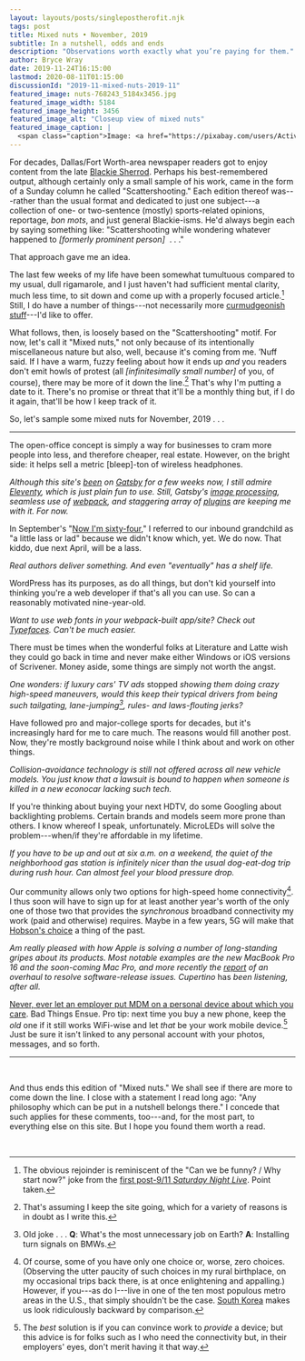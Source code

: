 ```yaml
---
layout: layouts/posts/singlepostherofit.njk
tags: post
title: Mixed nuts • November, 2019
subtitle: In a nutshell, odds and ends
description: "Observations worth exactly what you’re paying for them."
author: Bryce Wray
date: 2019-11-24T16:15:00
lastmod: 2020-08-11T01:15:00
discussionId: "2019-11-mixed-nuts-2019-11"
featured_image: nuts-768243_5184x3456.jpg
featured_image_width: 5184
featured_image_height: 3456
featured_image_alt: "Closeup view of mixed nuts"
featured_image_caption: |
  <span class="caption">Image: <a href="https://pixabay.com/users/Activedia-665768/?utm_source=link-attribution&amp;utm_medium=referral&amp;utm_campaign=image&amp;utm_content=768243">Okan Caliskan</a>; <a href="https://pixabay.com/?utm_source=link-attribution&amp;utm_medium=referral&amp;utm_campaign=image&amp;utm_content=768243">Pixabay</a></span>
---
```


For decades, Dallas/Fort Worth-area newspaper readers got to enjoy content from the late [Blackie Sherrod](https://www.dallasnews.com/news/obituaries/2016/04/28/legendary-news-sportswriter-blackie-sherrod-dies-at-96/#). Perhaps his best-remembered output, although certainly only a small sample of his work, came in the form of a Sunday column he called "Scattershooting." Each edition thereof was---rather than the usual format and dedicated to just one subject---a collection of one- or two-sentence (mostly) sports-related opinions, reportage, *bon mots*, and just general Blackie-isms. He'd always begin each by saying something like: "Scattershooting while wondering whatever happened to *[formerly prominent person]* &nbsp;.&nbsp;.&nbsp;."

That approach gave me an idea.

The last few weeks of my life have been somewhat tumultuous compared to my usual, dull rigamarole, and I just haven't had sufficient mental clarity, much less time, to sit down and come up with a properly focused article.[^StopNow] Still, I do have a number of things---not necessarily more [curmudgeonish stuff](/posts/2019/11/curmudgeonish-2019)---I'd like to offer.

[^StopNow]: The obvious rejoinder is reminiscent of the "Can we be funny? / Why start now?" joke from the [first post-9/11 *Saturday Night Live*](https://www.indiewire.com/2016/09/snl-letterman-jon-stewart-911-late-show-daily-show-1201725596/). Point taken.

What follows, then, is loosely based on the "Scattershooting" motif. For now, let's call it "Mixed nuts," not only because of its intentionally miscellaneous nature but also, well, because it's coming from me. ’Nuff said. If I have a warm, fuzzy feeling about how it ends up *and* you readers don't emit howls of protest (all *[infinitesimally small number]* of you, of course), there may be more of it down the line.[^If] That's why I'm putting a date to it. There's no promise or threat that it'll be a monthly thing but, if I do it again, that'll be how I keep track of it.

[^If]: That's assuming I keep the site going, which for a variety of reasons is in doubt as I write this.

So, let's sample some mixed nuts for November, 2019&nbsp;.&nbsp;.&nbsp;.

----

The open-office concept is simply a way for businesses to cram more people into less, and therefore cheaper, real estate. However, on the bright side: it helps sell a metric [bleep]-ton of wireless headphones.

*Although this site's [been](/posts/2019/10/now-gatsby-geezer) on [Gatsby](https://www.gatsbyjs.org) for a few weeks now, I still admire [Eleventy](https://www.11ty.dev), which is just plain fun to use. Still, Gatsby's [image processing](/posts/2019/10/picture-perfect), seamless use of [webpack](https://webpack.js.org), and staggering array of [plugins](https://www.gatsbyjs.org/plugins) are keeping me with it. For now.*

In September's "[Now I'm sixty-four](/posts/2019/09/now-im-sixty-four)," I referred to our inbound grandchild as "a little lass or lad" because we didn't know which, yet. We do now. That kiddo, due next April, will be a lass.

*Real authors deliver something. And even "eventually" has a shelf life.*

WordPress has its purposes, as do all things, but don't kid yourself into thinking you're a web developer if that's all you can use. So can a reasonably motivated nine-year-old.

*Want to use web fonts in your webpack-built app/site? Check out [Typefaces](https://github.com/kyleamathews/typefaces). Can't be much easier.*

There must be times when the wonderful folks at Literature and Latte wish they could go back in time and never make either Windows or iOS versions of Scrivener. Money aside, some things are simply not worth the angst.

*One wonders: if luxury cars' TV ads* stopped *showing them doing crazy high-speed maneuvers, would this keep their typical drivers from being such tailgating, lane-jumping[^BMWjoke], rules- and laws-flouting jerks?*

[^BMWjoke]: Old joke&nbsp;.&nbsp;.&nbsp;. **Q**:&nbsp;What's the most unnecessary job on Earth? **A**:&nbsp;Installing turn signals on BMWs.

Have followed pro and major-college sports for decades, but it's increasingly hard for me to care much. The reasons would fill another post. Now, they're mostly background noise while I think about and work on other things.

*Collision-avoidance technology is still not offered across all new vehicle models. You just know that a lawsuit is bound to happen when someone is killed in a new econocar lacking such tech.*

If you're thinking about buying your next HDTV, do some Googling about  backlighting problems. Certain brands and models seem more prone than others. I know whereof I speak, unfortunately. MicroLEDs will solve the problem---when/if they're affordable in my lifetime.

*If you have to be up and out at six a.m. on a weekend, the quiet of the neighborhood gas station is infinitely nicer than the usual dog-eat-dog trip during rush hour. Can almost feel your blood pressure drop.*

Our community allows only two options for high-speed home connectivity[^OnlyOne]. I thus soon will have to sign up for at least another year's worth of the only one of those two that provides the *synchronous* broadband connectivity my work (paid and otherwise) requires. Maybe in a few years, 5G will make that [Hobson's choice](https://en.wikipedia.org/wiki/Hobson%27s_choice) a thing of the past.

[^OnlyOne]: Of course, some of you have only one choice or, worse, zero choices. (Observing the utter paucity of such choices in my rural birthplace, on my occasional trips back there, is at once enlightening and appalling.) However, if you---as do I---live in one of the ten most populous metro areas in the U.S., that simply shouldn't be the case. [South Korea](https://www.cnet.com/news/south-korea-gets-super-duper-fast-internet/) makes us look ridiculously backward by comparison.

*Am really pleased with how Apple is solving a number of long-standing gripes about its products. Most notable examples are the new MacBook Pro 16 and the soon-coming Mac Pro, and more recently the [report](https://www.bloomberg.com/news/articles/2019-11-21/apple-ios-14-features-changes-testing-after-ios-13-bugs) of an overhaul to resolve software-release issues. Cupertino* has *been listening, after all.*

[Never, ever let an employer put MDM on a personal device about which you care](https://blog.cdemi.io/never-accept-an-mdm-policy-on-your-personal-phone/). Bad Things Ensue. Pro tip: next time you buy a new phone, keep the *old* one if it still works WiFi-wise and let *that* be your work mobile device.[^WorkDevice] Just be sure it isn't linked to any personal account with your photos, messages, and so forth.

[^WorkDevice]: The *best* solution is if you can convince work to *provide* a device; but this advice is for folks such as I who need the connectivity but, in their employers' eyes, don't merit having it that way.

<hr />
<br />

And thus ends this edition of "Mixed nuts." We shall see if there are more to come down the line. I close with a statement I read long ago: "Any philosophy which can be put in a nutshell belongs there." I concede that such applies for these comments, too---and, for the most part, to everything else on this site. But I hope you found them worth a read.

<br />